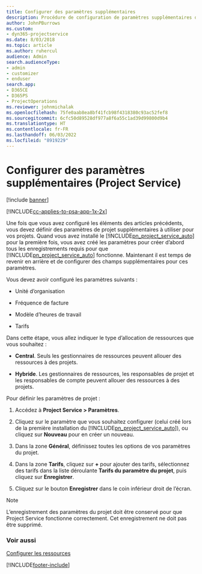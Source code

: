 ```yaml
---
title: Configurer des paramètres supplémentaires
description: Procédure de configuration de paramètres supplémentaires dans Project Service
author: JohnPBurrows
ms.custom:
- dyn365-projectservice
ms.date: 8/03/2018
ms.topic: article
ms.author: ruhercul
audience: Admin
search.audienceType:
- admin
- customizer
- enduser
search.app:
- D365CE
- D365PS
- ProjectOperations
ms.reviewer: johnmichalak
ms.openlocfilehash: 75fe0aab8ea8bf41fcb98f4318380c93ac52fef8
ms.sourcegitcommit: 6cfc50d89528df977a8f6a55c1ad39d99800d9b4
ms.translationtype: HT
ms.contentlocale: fr-FR
ms.lasthandoff: 06/03/2022
ms.locfileid: "8919229"
---
```

# <a name="configure-additional-parameter-settings-project-service"></a>Configurer des paramètres supplémentaires (Project Service)

[!include [banner](../includes/psa-now-project-operations.md)]

[!INCLUDE[cc-applies-to-psa-app-1x-2x](../includes/cc-applies-to-psa-app-1x-2x.md)]

Une fois que vous avez configuré les éléments des articles précédents, vous devez définir des paramètres de projet supplémentaires à utiliser pour vos projets. Quand vous avez installé le [!INCLUDE[pn_project_service_auto](../includes/pn-project-service-auto.md)] pour la première fois, vous avez créé les paramètres pour créer d’abord tous les enregistrements requis pour que [!INCLUDE[pn_project_service_auto](../includes/pn-project-service-auto.md)] fonctionne. Maintenant il est temps de revenir en arrière et de configurer des champs supplémentaires pour ces paramètres.  
  
 Vous devez avoir configuré les paramètres suivants :  
  
-   Unité d’organisation  
  
-   Fréquence de facture  
  
-   Modèle d’heures de travail  
  
-   Tarifs  
 
Dans cette étape, vous allez indiquer le type d’allocation de ressources que vous souhaitez :  
  
- **Central**. Seuls les gestionnaires de ressources peuvent allouer des ressources à des projets.  
  
- **Hybride**. Les gestionnaires de ressources, les responsables de projet et les responsables de compte peuvent allouer des ressources à des projets.  
  
 
Pour définir les paramètres de projet :  
  
1. Accédez à **Project Service > Paramètres**.  
  
2. Cliquez sur le paramètre que vous souhaitez configurer (celui créé lors de la première installation du [!INCLUDE[pn_project_service_auto](../includes/pn-project-service-auto.md)]), ou cliquez sur **Nouveau** pour en créer un nouveau.  
  
3. Dans la zone **Général**, définissez toutes les options de vos paramètres du projet.  
  
4. Dans la zone **Tarifs**, cliquez sur **+** pour ajouter des tarifs, sélectionnez des tarifs dans la liste déroulante **Tarifs du paramètre du projet**, puis cliquez sur **Enregistrer**.  
  
5. Cliquez sur le bouton **Enregistrer** dans le coin inférieur droit de l’écran.  

> [!NOTE]
> L’enregistrement des paramètres du projet doit être conservé pour que Project Service fonctionne correctement. Cet enregistrement ne doit pas être supprimé.

### <a name="see-also"></a>Voir aussi  
 [Configurer les ressources](../psa/set-up-resources.md)


[!INCLUDE[footer-include](../includes/footer-banner.md)]
